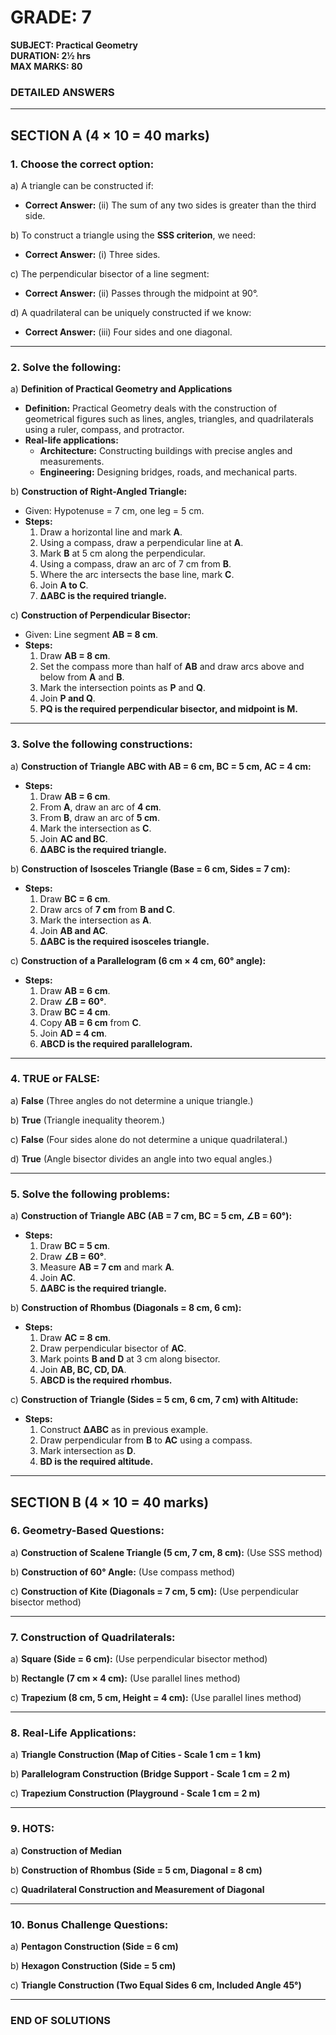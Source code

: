 # **GRADE: 7**

**SUBJECT: Practical Geometry**  
**DURATION: 2½ hrs**  
**MAX MARKS: 80**  
### **DETAILED ANSWERS**

---

## **SECTION A (4 × 10 = 40 marks)**

### **1. Choose the correct option:**

a) A triangle can be constructed if:
   - **Correct Answer:** (ii) The sum of any two sides is greater than the third side.

b) To construct a triangle using the **SSS criterion**, we need:
   - **Correct Answer:** (i) Three sides.

c) The perpendicular bisector of a line segment:
   - **Correct Answer:** (ii) Passes through the midpoint at 90°.

 d) A quadrilateral can be uniquely constructed if we know:
   - **Correct Answer:** (iii) Four sides and one diagonal.

---

### **2. Solve the following:**

a) **Definition of Practical Geometry and Applications**
   - **Definition:** Practical Geometry deals with the construction of geometrical figures such as lines, angles, triangles, and quadrilaterals using a ruler, compass, and protractor.
   - **Real-life applications:**
     - **Architecture:** Constructing buildings with precise angles and measurements.
     - **Engineering:** Designing bridges, roads, and mechanical parts.

b) **Construction of Right-Angled Triangle:**
   - Given: Hypotenuse = 7 cm, one leg = 5 cm.
   - **Steps:**
     1. Draw a horizontal line and mark **A**.
     2. Using a compass, draw a perpendicular line at **A**.
     3. Mark **B** at 5 cm along the perpendicular.
     4. Using a compass, draw an arc of 7 cm from **B**.
     5. Where the arc intersects the base line, mark **C**.
     6. Join **A to C**.
     7. **ΔABC is the required triangle.**

c) **Construction of Perpendicular Bisector:**
   - Given: Line segment **AB = 8 cm**.
   - **Steps:**
     1. Draw **AB = 8 cm**.
     2. Set the compass more than half of **AB** and draw arcs above and below from **A** and **B**.
     3. Mark the intersection points as **P** and **Q**.
     4. Join **P and Q**.
     5. **PQ is the required perpendicular bisector, and midpoint is M.**

---

### **3. Solve the following constructions:**

a) **Construction of Triangle ABC with AB = 6 cm, BC = 5 cm, AC = 4 cm:**
   - **Steps:**
     1. Draw **AB = 6 cm**.
     2. From **A**, draw an arc of **4 cm**.
     3. From **B**, draw an arc of **5 cm**.
     4. Mark the intersection as **C**.
     5. Join **AC and BC**.
     6. **ΔABC is the required triangle.**

b) **Construction of Isosceles Triangle (Base = 6 cm, Sides = 7 cm):**
   - **Steps:**
     1. Draw **BC = 6 cm**.
     2. Draw arcs of **7 cm** from **B and C**.
     3. Mark the intersection as **A**.
     4. Join **AB and AC**.
     5. **ΔABC is the required isosceles triangle.**

c) **Construction of a Parallelogram (6 cm × 4 cm, 60° angle):**
   - **Steps:**
     1. Draw **AB = 6 cm**.
     2. Draw **∠B = 60°**.
     3. Draw **BC = 4 cm**.
     4. Copy **AB = 6 cm** from **C**.
     5. Join **AD = 4 cm**.
     6. **ABCD is the required parallelogram.**

---

### **4. TRUE or FALSE:**

a) **False** (Three angles do not determine a unique triangle.)

b) **True** (Triangle inequality theorem.)

c) **False** (Four sides alone do not determine a unique quadrilateral.)

 d) **True** (Angle bisector divides an angle into two equal angles.)

---

### **5. Solve the following problems:**

a) **Construction of Triangle ABC (AB = 7 cm, BC = 5 cm, ∠B = 60°):**
   - **Steps:**
     1. Draw **BC = 5 cm**.
     2. Draw **∠B = 60°**.
     3. Measure **AB = 7 cm** and mark **A**.
     4. Join **AC**.
     5. **ΔABC is the required triangle.**

b) **Construction of Rhombus (Diagonals = 8 cm, 6 cm):**
   - **Steps:**
     1. Draw **AC = 8 cm**.
     2. Draw perpendicular bisector of **AC**.
     3. Mark points **B and D** at 3 cm along bisector.
     4. Join **AB, BC, CD, DA**.
     5. **ABCD is the required rhombus.**

c) **Construction of Triangle (Sides = 5 cm, 6 cm, 7 cm) with Altitude:**
   - **Steps:**
     1. Construct **ΔABC** as in previous example.
     2. Draw perpendicular from **B** to **AC** using a compass.
     3. Mark intersection as **D**.
     4. **BD is the required altitude.**

---

## **SECTION B (4 × 10 = 40 marks)**

### **6. Geometry-Based Questions:**

a) **Construction of Scalene Triangle (5 cm, 7 cm, 8 cm):** (Use SSS method)

b) **Construction of 60° Angle:** (Use compass method)

c) **Construction of Kite (Diagonals = 7 cm, 5 cm):** (Use perpendicular bisector method)

---

### **7. Construction of Quadrilaterals:**

a) **Square (Side = 6 cm):** (Use perpendicular bisector method)

b) **Rectangle (7 cm × 4 cm):** (Use parallel lines method)

c) **Trapezium (8 cm, 5 cm, Height = 4 cm):** (Use parallel lines method)

---

### **8. Real-Life Applications:**

a) **Triangle Construction (Map of Cities - Scale 1 cm = 1 km)**

b) **Parallelogram Construction (Bridge Support - Scale 1 cm = 2 m)**

c) **Trapezium Construction (Playground - Scale 1 cm = 2 m)**

---

### **9. HOTS:**

a) **Construction of Median**

b) **Construction of Rhombus (Side = 5 cm, Diagonal = 8 cm)**

c) **Quadrilateral Construction and Measurement of Diagonal**

---

### **10. Bonus Challenge Questions:**

a) **Pentagon Construction (Side = 6 cm)**

b) **Hexagon Construction (Side = 5 cm)**

c) **Triangle Construction (Two Equal Sides 6 cm, Included Angle 45°)**

---

### **END OF SOLUTIONS**